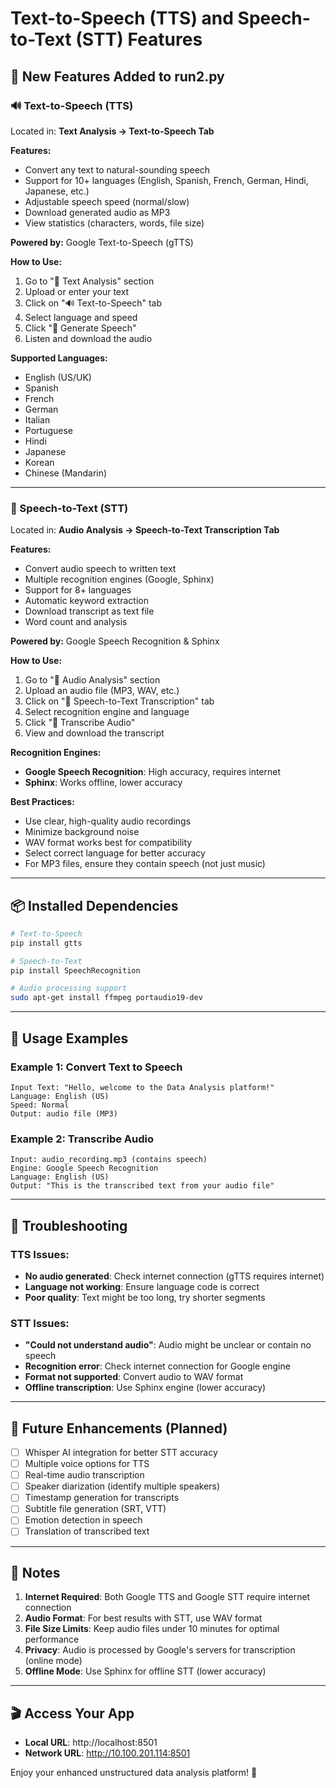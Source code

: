 # Text-to-Speech (TTS) and Speech-to-Text (STT) Features

## 🎉 New Features Added to run2.py

### 🔊 Text-to-Speech (TTS)
Located in: **Text Analysis → Text-to-Speech Tab**

**Features:**
- Convert any text to natural-sounding speech
- Support for 10+ languages (English, Spanish, French, German, Hindi, Japanese, etc.)
- Adjustable speech speed (normal/slow)
- Download generated audio as MP3
- View statistics (characters, words, file size)

**Powered by:** Google Text-to-Speech (gTTS)

**How to Use:**
1. Go to "📝 Text Analysis" section
2. Upload or enter your text
3. Click on "🔊 Text-to-Speech" tab
4. Select language and speed
5. Click "🎤 Generate Speech"
6. Listen and download the audio

**Supported Languages:**
- English (US/UK)
- Spanish
- French
- German
- Italian
- Portuguese
- Hindi
- Japanese
- Korean
- Chinese (Mandarin)

---

### 🎤 Speech-to-Text (STT)
Located in: **Audio Analysis → Speech-to-Text Transcription Tab**

**Features:**
- Convert audio speech to written text
- Multiple recognition engines (Google, Sphinx)
- Support for 8+ languages
- Automatic keyword extraction
- Download transcript as text file
- Word count and analysis

**Powered by:** Google Speech Recognition & Sphinx

**How to Use:**
1. Go to "🎵 Audio Analysis" section
2. Upload an audio file (MP3, WAV, etc.)
3. Click on "🎤 Speech-to-Text Transcription" tab
4. Select recognition engine and language
5. Click "🎯 Transcribe Audio"
6. View and download the transcript

**Recognition Engines:**
- **Google Speech Recognition**: High accuracy, requires internet
- **Sphinx**: Works offline, lower accuracy

**Best Practices:**
- Use clear, high-quality audio recordings
- Minimize background noise
- WAV format works best for compatibility
- Select correct language for better accuracy
- For MP3 files, ensure they contain speech (not just music)

---

## 📦 Installed Dependencies

```bash
# Text-to-Speech
pip install gtts

# Speech-to-Text
pip install SpeechRecognition

# Audio processing support
sudo apt-get install ffmpeg portaudio19-dev
```

---

## 🚀 Usage Examples

### Example 1: Convert Text to Speech
```
Input Text: "Hello, welcome to the Data Analysis platform!"
Language: English (US)
Speed: Normal
Output: audio file (MP3)
```

### Example 2: Transcribe Audio
```
Input: audio_recording.mp3 (contains speech)
Engine: Google Speech Recognition
Language: English (US)
Output: "This is the transcribed text from your audio file"
```

---

## 🔧 Troubleshooting

### TTS Issues:
- **No audio generated**: Check internet connection (gTTS requires internet)
- **Language not working**: Ensure language code is correct
- **Poor quality**: Text might be too long, try shorter segments

### STT Issues:
- **"Could not understand audio"**: Audio might be unclear or contain no speech
- **Recognition error**: Check internet connection for Google engine
- **Format not supported**: Convert audio to WAV format
- **Offline transcription**: Use Sphinx engine (lower accuracy)

---

## 🎯 Future Enhancements (Planned)

- [ ] Whisper AI integration for better STT accuracy
- [ ] Multiple voice options for TTS
- [ ] Real-time audio transcription
- [ ] Speaker diarization (identify multiple speakers)
- [ ] Timestamp generation for transcripts
- [ ] Subtitle file generation (SRT, VTT)
- [ ] Emotion detection in speech
- [ ] Translation of transcribed text

---

## 📝 Notes

1. **Internet Required**: Both Google TTS and Google STT require internet connection
2. **Audio Format**: For best results with STT, use WAV format
3. **File Size Limits**: Keep audio files under 10 minutes for optimal performance
4. **Privacy**: Audio is processed by Google's servers for transcription (online mode)
5. **Offline Mode**: Use Sphinx for offline STT (lower accuracy)

---

## 🎬 Access Your App

- **Local URL**: http://localhost:8501
- **Network URL**: http://10.100.201.114:8501

Enjoy your enhanced unstructured data analysis platform! 🚀
